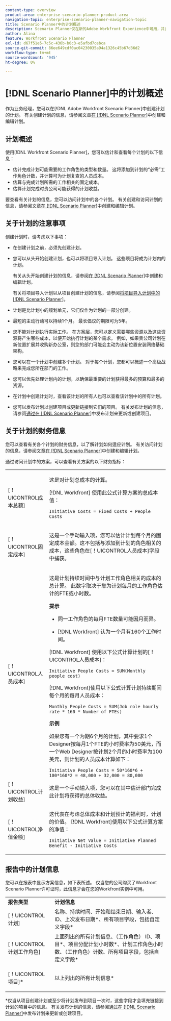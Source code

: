 ```yaml
---
content-type: overview
product-area: enterprise-scenario-planner-product-area
navigation-topic: enterprise-scenario-planner-navigation-topic
title: Scenario Planner中的计划概述
description: Scenario Planner仅在新的Adobe Workfront Experience中可用，并且需要额外的许可证。 有关Workfront Scenario Planner的信息，请参阅Scenario Planner概述。
author: Alina
feature: Workfront Scenario Planner
exl-id: d67f51e5-7c5c-436b-b0c3-e5afbd7cebca
source-git-commit: 86ee649cdf0ac04230035a94a1326c45b67d36d2
workflow-type: tm+mt
source-wordcount: '945'
ht-degree: 0%

---
```


# [!DNL Scenario Planner]中的计划概述

作为业务经理，您可以在[!DNL Adobe Workfront Scenario Planner]中创建计划的计划。 有关创建计划的信息，请参阅文章[在 [!DNL Scenario Planner]](../scenario-planner/create-and-edit-plans.md)中创建和编辑计划。

## 计划概述

使用[!DNL Workfront Scenario Planner]，您可以估计和查看每个计划的以下信息：

* 估计完成计划可能需要的工作角色的类型和数量。 这将添加到计划的“必需”工作角色计数，并计算可为计划复查的人员成本。
* 估算与完成计划所需的工作相关的固定成本。
* 估算计划完成时贵公司可能获得的计划收益。

要查看有关计划的信息，您可以访问计划中的各个计划。 有关创建和访问计划的信息，请参阅文章[在 [!DNL Scenario Planner]](../scenario-planner/create-and-edit-initiatives.md)中创建和编辑计划。

## 关于计划的注意事项

创建计划时，请考虑以下事项：

* 在创建计划之前，必须先创建计划。
* 您可以从头开始创建计划，也可以将项目导入计划。 这些项目将成为计划内的计划。

  有关从头开始创建计划的信息，请参阅[在 [!DNL Scenario Planner]](../scenario-planner/create-and-edit-initiatives.md)中创建和编辑计划。

  有关将项目导入计划以从项目创建计划的信息，请参阅[将项目导入计划中的 [!DNL Scenario Planner]](../scenario-planner/import-projects-to-plans.md)。

* 计划是比计划小的规划单元，它们仅作为计划的一部分创建。
* 最短的主动行动可以持续1个月。 最长倡议的期限可为5年。
* 您不能对计划执行实际工作。 在方案层，您可以定义需要哪些资源以及这些资源将产生哪些成本，以便开始执行计划的某个需求。 例如，如果贵公司计划在新位置扩展并收购新办公室，则您的部门可能会主动为该新位置安装网络基础架构。
* 您可以在一个计划中创建多个计划。 对于每个计划，您都可以概述一个高级战略来完成您所在部门的工作。
* 您可以优先处理计划内的计划，以确保最重要的计划获得最多的预算和最多的资源。
* 在计划中创建计划时，查看该计划的所有人也可以查看该计划中的所有计划。
* 您可以发布计划以创建项目或更新链接到它们的项目。 有关发布计划的信息，请参阅[通过在 [!DNL Scenario Planner]](../scenario-planner/publish-scenarios-update-projects.md)中发布计划来更新或创建项目。

## 关于计划的财务信息

您可以查看有关各个计划的财务信息，以了解计划如何适应计划。 有关访问计划的信息，请参阅文章[在 [!DNL Scenario Planner]](../scenario-planner/create-and-edit-initiatives.md)中创建和编辑计划。

通过访问计划中的方案，可以查看有关方案的以下财务指标：

<!--
<p>(NOTE: several instances drafted in the table below!) </p>
-->

<table style="table-layout:auto"> 
 <col> 
 <col> 
 <tbody> 
  <tr> 
   <td role="rowheader">[！UICONTROL成本总额]</td> 
   <td> <p style="font-weight: normal;">这是对计划总成本的计算。 </p> <p style="font-weight: normal;">[!DNL Workfront] 使用此公式计算方案的总成本值：</p> <p style="font-weight: normal;"><code>Initiative Costs = Fixed Costs + People Costs</code> </p> </td> 
  </tr> 
  <tr> 
   <td role="rowheader">[！UICONTROL固定成本]</td> 
   <td> <p><span style="font-weight: normal;">这是一个手动输入项，您可以估计计划每个月的固定成本金额<span>。</span>这不包括与添加到计划的角色相关的成本，这些角色在[！UICONTROL人员成本]字段中捕获。</span> </p> </td> 
  </tr> 
  <tr> 
   <td role="rowheader">[！UICONTROL人员成本]</td> 
   <td> <p style="font-weight: normal;">这是计划持续时间中与计划工作角色相关的成本的总计算。 此数字取决于您为计划每月的工作角色估计的FTE或小时数。 </p> 
     <p><b>提示</b>  
     <ul> 
      <li> <p>同一工作角色的每月FTE数量可能因月而异。</p> </li> 
      <li> <p>[!DNL Workfront] 认为一个月有160个工作时间。 </p> </li> 
     </ul> 
     <p>[!DNL Workfront] 使用以下公式计算计划的[！UICONTROL人员成本]：</p> <p><code>Initiative People Costs = SUM(Monthly people cost)</code> </p> 
    <p> [!DNL Workfront]使用以下公式计算计划持续期间每个月的每月人员成本：</p> 
     <p><code>Monthly People Costs = SUM(Job role hourly rate * 160 * Number of FTEs)</code> </p> 
      <p><b>示例</b></p>
      <p>如果您有一个为期6个月的计划，其中要求1个Designer按每月1个FTE的小时费率为50美元，而一个Web Designer按计划2个月的小时费率为100美元，则计划的人员成本计算如下：</p>
      <code>Initiative People Costs = 50*160*6 + 100*160*2 = 48,000 + 32,000 = 80,000</code>        
  </td> 
  </tr> 
  <tr> 
   <td role="rowheader">[！UICONTROL计划收益]</td> 
   <td>这是一个手动输入项，您可以在其中估计部门完成此计划将获得的总体收益。 </td> 
  </tr> 
  <tr> 
   <td role="rowheader">[！UICONTROL净值金额]</td> 
   <td> <p style="font-weight: normal;">这代表在考虑总体成本和计划预计的福利时，计划的价值。 [!DNL Workfront]使用以下公式计算方案的净值：</p> <p style="font-weight: normal;"><code>Initiative Net Value = Initiative Planned Benefit - Initiative Costs</code> </p> </td> 
  </tr> 
 </tbody> 
</table>

<!--drafted content from People Costs:
(NOTE: drafted below)</p> 
       <p>Depending on whether the plan is set up to use FTEs or hours, Workfront uses the following formulas to calculate People Cost:</p> 
       <ul> 
        <li> <p>When using FTEs: </p> <p><code>People Costs = SUM(Job role hourly rate * Number of months in the Duration * 160 * Number of FTEs)</code>, where 160 is the total number of working hours in a month. </p> <p class="example" data-mc-autonum="<b>Example: </b>"><span class="autonumber"><span><b>Example: </b></span></span><span style="font-weight: normal;"> When estimating resources using FTEs,(NOTE: drafted and yellow and fix the rest of the sentence)
      <p>When using hours:</p> 
      <p><code>Monthly People Costs = SUM(Job role hourly rate * Number of hours estimated for an initiative)</code> </p> 
      <p>For information about setting up the plan to use hours or FTE, see <a href="../scenario-planner/create-and-edit-plans.md" class="MCXref xref">Create and edit plans in the Scenario Planner</a>.</p>-->

## 报告中的计划信息

您可以在报表中显示方案信息，如下表所述。 仅当您的公司购买了Workfront Scenario Planner许可证时，此信息才会在您的Workfront实例中可用。

<table style="table-layout:auto"> 
 <col> 
 <col> 
 <tbody> 
  <tr> 
   <td><b>报告类型</b></td> 
   <td><b>计划信息</b></td> 
  </tr> 
  <tr> 
   <td>[！UICONTROL计划] </td> 
   <td>名称、持续时间、开始和结束日期、输入者、ID、上次发布日期*、所有项目字段，包括自定义字段*</td> 
  </tr> 
  <tr> 
   <td>[！UICONTROL计划工作角色]</td> 
   <td>上面列出的所有计划信息、（工作角色） ID、项目*、项目分配计划小时数*、计划工作角色小时数、（工作角色）计数、所有项目字段，包括自定义字段*</td> 
  </tr> 
  <tr> 
   <td><p>[！UICONTROL项目]*</p></td> 
   <td> <p>以上列出的所有计划信息*</p> </td> 
  </tr> 
 </tbody> 
</table>

*仅当从项目创建计划或至少将计划发布到项目一次时，这些字段才会填充链接到计划的项目中的信息。 有关发布计划的信息，请参阅[通过在 [!DNL Scenario Planner]](../scenario-planner/publish-scenarios-update-projects.md)中发布计划来更新或创建项目。
